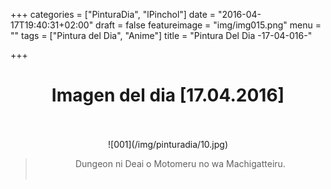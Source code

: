 +++
categories = ["PinturaDia", "lPinchol"]
date = "2016-04-17T19:40:31+02:00"
draft = false
featureimage = "img/img015.png"
menu = ""
tags = ["Pintura del Dia", "Anime"]
title = "Pintura Del Dia -17-04-016-"

+++

# <center>Imagen del dia [17.04.2016]</center></br>
<center>![001](/img/pinturadia/10.jpg)</center>

> <center>Dungeon ni Deai o Motomeru no wa Machigatteiru.</center></br>